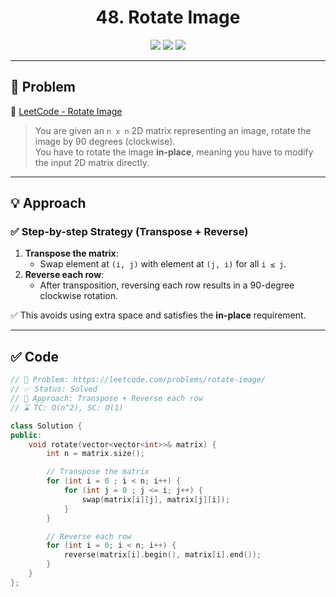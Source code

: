 <h1 align="center">48. Rotate Image</h1>

<p align="center">
  <img src="https://img.shields.io/badge/Difficulty-Medium-yellow?style=for-the-badge" />
  <img src="https://img.shields.io/badge/Status-Solved-success?style=for-the-badge" />
  <img src="https://img.shields.io/badge/Language-C++-blue?style=for-the-badge" />
</p>

---

## 📘 Problem

🔗 [LeetCode - Rotate Image](https://leetcode.com/problems/rotate-image/)  
> You are given an `n x n` 2D matrix representing an image, rotate the image by 90 degrees (clockwise).  
> You have to rotate the image **in-place**, meaning you have to modify the input 2D matrix directly.

---

## 💡 Approach

### ✅ Step-by-step Strategy (Transpose + Reverse)
1. **Transpose the matrix**:
   - Swap element at `(i, j)` with element at `(j, i)` for all `i ≤ j`.
2. **Reverse each row**:
   - After transposition, reversing each row results in a 90-degree clockwise rotation.

✅ This avoids using extra space and satisfies the **in-place** requirement.

---

## ✅ Code

```cpp
// 📌 Problem: https://leetcode.com/problems/rotate-image/
// ✅ Status: Solved
// 🧠 Approach: Transpose + Reverse each row
// ⌛ TC: O(n^2), SC: O(1)

class Solution {
public:
    void rotate(vector<vector<int>>& matrix) {
        int n = matrix.size();

        // Transpose the matrix
        for (int i = 0 ; i < n; i++) {
            for (int j = 0 ; j <= i; j++) {
                swap(matrix[i][j], matrix[j][i]);
            }
        }

        // Reverse each row
        for (int i = 0; i < n; i++) {
            reverse(matrix[i].begin(), matrix[i].end());
        }
    }
};
